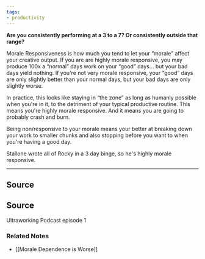 ```yaml
---
tags:
- productivity
---
```

**Are you consistently performing at a 3 to a 7? Or consistently outside that range?**

Morale Responsiveness is how much you tend to let your “morale” affect your creative output. If you are are highly morale responsive, you may produce 100x a “normal” days work on your “good” days… but your bad days yield nothing. If you're not very morale responsive, your “good” days are only slightly better than your normal days, but your bad days are only slightly worse. 

In practice, this looks like staying in “the zone” as long as humanly possible when you're in it, to the detriment of your typical productive routine. This means you're highly morale responsive. And it means you are going to probably crash and burn.

Being non/responsive to your morale means your better at breaking down your work to smaller chunks and also stopping before you want to when you're having a good day.

Stallone wrote all of Rocky in a 3 day binge, so he's highly morale responsive. 

---

## Source

## Source

Ultraworking Podcast episode 1

### Related Notes
- [[Morale Dependence is Worse]]